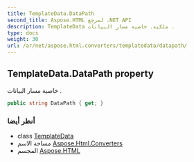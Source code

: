 ```yaml
---
title: TemplateData.DataPath
second_title: Aspose.HTML لمرجع .NET API
description: TemplateData ملكية. خاصية مسار البيانات .
type: docs
weight: 30
url: /ar/net/aspose.html.converters/templatedata/datapath/
---
```

## TemplateData.DataPath property

خاصية مسار البيانات .

```csharp
public string DataPath { get; }
```

### أنظر أيضا

* class [TemplateData](../)
* مساحة الاسم [Aspose.Html.Converters](../../templatedata/)
* المجسم [Aspose.HTML](../../../)


